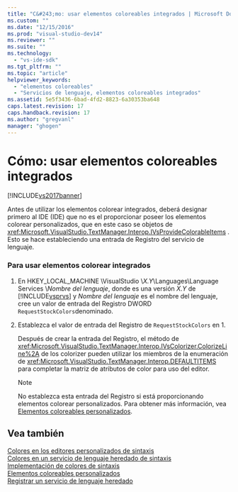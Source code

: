 ```yaml
---
title: "C&#243;mo: usar elementos coloreables integrados | Microsoft Docs"
ms.custom: ""
ms.date: "12/15/2016"
ms.prod: "visual-studio-dev14"
ms.reviewer: ""
ms.suite: ""
ms.technology: 
  - "vs-ide-sdk"
ms.tgt_pltfrm: ""
ms.topic: "article"
helpviewer_keywords: 
  - "elementos coloreables"
  - "Servicios de lenguaje, elementos coloreables integrados"
ms.assetid: 5e5f3436-6bad-4fd2-8823-6a30353ba648
caps.latest.revision: 17
caps.handback.revision: 17
ms.author: "gregvanl"
manager: "ghogen"
---
```

# C&#243;mo: usar elementos coloreables integrados
[!INCLUDE[vs2017banner](../../code-quality/includes/vs2017banner.md)]

Antes de utilizar los elementos colorear integrados, deberá designar primero al IDE \(IDE\) que no es el proporcionar poseer los elementos colorear personalizados, que en este caso se objetos de <xref:Microsoft.VisualStudio.TextManager.Interop.IVsProvideColorableItems> .  Esto se hace estableciendo una entrada de Registro del servicio de lenguaje.  
  
### Para usar elementos colorear integrados  
  
1.  En HKEY\_LOCAL\_MACHINE \\VisualStudio \\*X.Y*\\Languages\\Language Services \\*Nombre del lenguaje*, donde es una versión *X.Y* de [!INCLUDE[vsprvs](../../code-quality/includes/vsprvs_md.md)] y *Nombre del lenguaje* es el nombre del lenguaje, cree un valor de entrada del Registro DWORD `RequestStockColors`denominado.  
  
2.  Establezca el valor de entrada del Registro de `RequestStockColors` en 1.  
  
     Después de crear la entrada del Registro, el método de <xref:Microsoft.VisualStudio.TextManager.Interop.IVsColorizer.ColorizeLine%2A> de los colorizer pueden utilizar los miembros de la enumeración de <xref:Microsoft.VisualStudio.TextManager.Interop.DEFAULTITEMS> para completar la matriz de atributos de color para uso del editor.  
  
    > [!NOTE]
    >  No establezca esta entrada del Registro si está proporcionando elementos colorear personalizados.  Para obtener más información, vea [Elementos coloreables personalizados](../../extensibility/internals/custom-colorable-items.md).  
  
## Vea también  
 [Colores en los editores personalizados de sintaxis](../../extensibility/syntax-coloring-in-custom-editors.md)   
 [Colores en un servicio de lenguaje heredado de sintaxis](../../extensibility/internals/syntax-coloring-in-a-legacy-language-service.md)   
 [Implementación de colores de sintaxis](../../extensibility/internals/implementing-syntax-coloring.md)   
 [Elementos coloreables personalizados](../../extensibility/internals/custom-colorable-items.md)   
 [Registrar un servicio de lenguaje heredado](../../extensibility/internals/registering-a-legacy-language-service2.md)